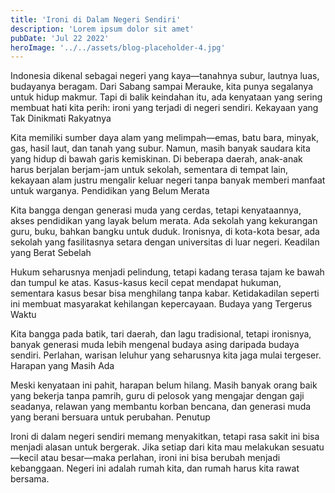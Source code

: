 ```yaml
---
title: 'Ironi di Dalam Negeri Sendiri'
description: 'Lorem ipsum dolor sit amet'
pubDate: 'Jul 22 2022'
heroImage: '../../assets/blog-placeholder-4.jpg'
---
```


Indonesia dikenal sebagai negeri yang kaya—tanahnya subur, lautnya luas, budayanya beragam. Dari Sabang sampai Merauke, kita punya segalanya untuk hidup makmur. Tapi di balik keindahan itu, ada kenyataan yang sering membuat hati kita perih: ironi yang terjadi di negeri sendiri.
Kekayaan yang Tak Dinikmati Rakyatnya

Kita memiliki sumber daya alam yang melimpah—emas, batu bara, minyak, gas, hasil laut, dan tanah yang subur. Namun, masih banyak saudara kita yang hidup di bawah garis kemiskinan. Di beberapa daerah, anak-anak harus berjalan berjam-jam untuk sekolah, sementara di tempat lain, kekayaan alam justru mengalir keluar negeri tanpa banyak memberi manfaat untuk warganya.
Pendidikan yang Belum Merata

Kita bangga dengan generasi muda yang cerdas, tetapi kenyataannya, akses pendidikan yang layak belum merata. Ada sekolah yang kekurangan guru, buku, bahkan bangku untuk duduk. Ironisnya, di kota-kota besar, ada sekolah yang fasilitasnya setara dengan universitas di luar negeri.
Keadilan yang Berat Sebelah

Hukum seharusnya menjadi pelindung, tetapi kadang terasa tajam ke bawah dan tumpul ke atas. Kasus-kasus kecil cepat mendapat hukuman, sementara kasus besar bisa menghilang tanpa kabar. Ketidakadilan seperti ini membuat masyarakat kehilangan kepercayaan.
Budaya yang Tergerus Waktu

Kita bangga pada batik, tari daerah, dan lagu tradisional, tetapi ironisnya, banyak generasi muda lebih mengenal budaya asing daripada budaya sendiri. Perlahan, warisan leluhur yang seharusnya kita jaga mulai tergeser.
Harapan yang Masih Ada

Meski kenyataan ini pahit, harapan belum hilang. Masih banyak orang baik yang bekerja tanpa pamrih, guru di pelosok yang mengajar dengan gaji seadanya, relawan yang membantu korban bencana, dan generasi muda yang berani bersuara untuk perubahan.
Penutup

Ironi di dalam negeri sendiri memang menyakitkan, tetapi rasa sakit ini bisa menjadi alasan untuk bergerak. Jika setiap dari kita mau melakukan sesuatu—kecil atau besar—maka perlahan, ironi ini bisa berubah menjadi kebanggaan.
Negeri ini adalah rumah kita, dan rumah harus kita rawat bersama.